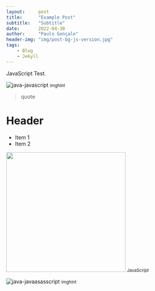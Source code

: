 ```yaml
---
layout:     post
title:      "Example Post"
subtitle:   "Subtitle"
date:       2022-04-30
author:     "Paulo Gonçalo"
header-img: "img/post-bg-js-version.jpg"
tags:
    - Blog
    - Jekyll
---
```



JavaScript Test.


![java-javascript](/img/in-post/post-js-version/javascript-java.jpg)
<small class="img-hint">imghint</small>

> quote

# Header



* Item 1
* Item 2

<img class="shadow" width="320" src="/img/in-post/post-js-version/keep-calm-and-learn-javascript.png" />
<small class="img-hint">JavaScript</small>

![java-javaasasscript](/img/in-post/post-js-version/keep-calm-and-learn-javascript.png)
<small class="img-hint">imghint</small>
